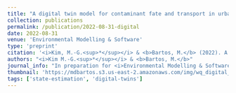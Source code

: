 ```yaml
---
title: "A digital twin model for contaminant fate and transport in urban and natural drainage networks" 
collection: publications
permalink: /publication/2022-08-31-digital
date: 2022-08-31
venue: 'Environmental Modelling & Software'
type: 'preprint'
citation: '<i>Kim, M.-G.<sup>*</sup></i> & <b>Bartos, M.</b> (2022). A digital twin model for contaminant fate and transport in urban and natural drainage networks (in preparation for <i>Environmental Modelling & Software</i>).'
authors: "<i>Kim M.-G.<sup>*</sup></i> & <b>Bartos, M.</b>"
journal_info: "In preparation for <i>Environmental Modelling & Software</i> (2022)"
thumbnail: 'https://mdbartos.s3.us-east-2.amazonaws.com/img/wq_digital_twin_thumb.png'
tags: ['state-estimation', 'digital-twins']
---
```



